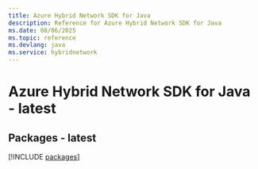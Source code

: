 ```yaml
---
title: Azure Hybrid Network SDK for Java
description: Reference for Azure Hybrid Network SDK for Java
ms.date: 08/06/2025
ms.topic: reference
ms.devlang: java
ms.service: hybridnetwork
---
```

# Azure Hybrid Network SDK for Java - latest
## Packages - latest
[!INCLUDE [packages](hybrid-network-index.md)]
